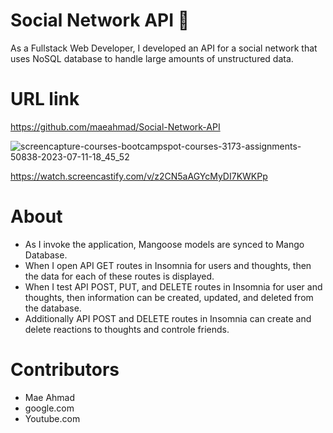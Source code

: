 # Social Network API 💬
As a Fullstack Web Developer, I developed an API for a social network that uses NoSQL database to handle large amounts of unstructured data. 

# URL link
https://github.com/maeahmad/Social-Network-API

![screencapture-courses-bootcampspot-courses-3173-assignments-50838-2023-07-11-18_45_52](https://github.com/maeahmad/Social-Network-API/assets/122010497/c7943a36-df09-4c0b-8f1d-b73b47d9b1df)

https://watch.screencastify.com/v/z2CN5aAGYcMyDI7KWKPp

# About
- As I invoke the application, Mangoose models are synced to Mango Database. 
- When I open API GET routes in Insomnia for users and thoughts, then the data for each of these routes is displayed. 
- When I test API POST, PUT, and DELETE routes in Insomnia for user and thoughts, then information can be created, updated, and deleted from the database.  
- Additionally API POST and DELETE routes in Insomnia can create and delete reactions to thoughts and controle friends. 

# Contributors
- Mae Ahmad
- google.com
- Youtube.com
